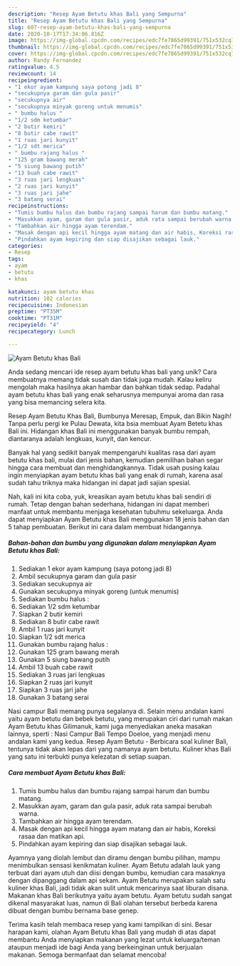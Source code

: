 ```yaml
---
description: "Resep Ayam Betutu khas Bali yang Sempurna"
title: "Resep Ayam Betutu khas Bali yang Sempurna"
slug: 607-resep-ayam-betutu-khas-bali-yang-sempurna
date: 2020-10-17T17:34:06.816Z
image: https://img-global.cpcdn.com/recipes/edc7fe7865d99391/751x532cq70/ayam-betutu-khas-bali-foto-resep-utama.jpg
thumbnail: https://img-global.cpcdn.com/recipes/edc7fe7865d99391/751x532cq70/ayam-betutu-khas-bali-foto-resep-utama.jpg
cover: https://img-global.cpcdn.com/recipes/edc7fe7865d99391/751x532cq70/ayam-betutu-khas-bali-foto-resep-utama.jpg
author: Randy Fernandez
ratingvalue: 4.5
reviewcount: 14
recipeingredient:
- "1 ekor ayam kampung saya potong jadi 8"
- "secukupnya garam dan gula pasir"
- "secukupnya air"
- "secukupnya minyak goreng untuk menumis"
- " bumbu halus "
- "1/2 sdm ketumbar"
- "2 butir kemiri"
- "8 butir cabe rawit"
- "1 ruas jari kunyit"
- "1/2 sdt merica"
- " bumbu rajang halus "
- "125 gram bawang merah"
- "5 siung bawang putih"
- "13 buah cabe rawit"
- "3 ruas jari lengkuas"
- "2 ruas jari kunyit"
- "3 ruas jari jahe"
- "3 batang serai"
recipeinstructions:
- "Tumis bumbu halus dan bumbu rajang sampai harum dan bumbu matang."
- "Masukkan ayam, garam dan gula pasir, aduk rata sampai berubah warna."
- "Tambahkan air hingga ayam terendam."
- "Masak dengan api kecil hingga ayam matang dan air habis, Koreksi rasaa dan matikan api."
- "Pindahkan ayam kepiring dan siap disajikan sebagai lauk."
categories:
- Resep
tags:
- ayam
- betutu
- khas

katakunci: ayam betutu khas 
nutrition: 102 calories
recipecuisine: Indonesian
preptime: "PT35M"
cooktime: "PT31M"
recipeyield: "4"
recipecategory: Lunch

---
```



![Ayam Betutu khas Bali](https://img-global.cpcdn.com/recipes/edc7fe7865d99391/751x532cq70/ayam-betutu-khas-bali-foto-resep-utama.jpg)

Anda sedang mencari ide resep ayam betutu khas bali yang unik? Cara membuatnya memang tidak susah dan tidak juga mudah. Kalau keliru mengolah maka hasilnya akan hambar dan bahkan tidak sedap. Padahal ayam betutu khas bali yang enak seharusnya mempunyai aroma dan rasa yang bisa memancing selera kita.

Resep Ayam Betutu Khas Bali, Bumbunya Meresap, Empuk, dan Bikin Nagih! Tanpa perlu pergi ke Pulau Dewata, kita bsia membuat Ayam Betetu khas Bali ini. Hidangan khas Bali ini menggunakan banyak bumbu rempah, diantaranya adalah lengkuas, kunyit, dan kencur.

Banyak hal yang sedikit banyak mempengaruhi kualitas rasa dari ayam betutu khas bali, mulai dari jenis bahan, kemudian pemilihan bahan segar hingga cara membuat dan menghidangkannya. Tidak usah pusing kalau ingin menyiapkan ayam betutu khas bali yang enak di rumah, karena asal sudah tahu triknya maka hidangan ini dapat jadi sajian spesial.


Nah, kali ini kita coba, yuk, kreasikan ayam betutu khas bali sendiri di rumah. Tetap dengan bahan sederhana, hidangan ini dapat memberi manfaat untuk membantu menjaga kesehatan tubuhmu sekeluarga. Anda dapat menyiapkan Ayam Betutu khas Bali menggunakan 18 jenis bahan dan 5 tahap pembuatan. Berikut ini cara dalam membuat hidangannya.

<!--inarticleads1-->

##### Bahan-bahan dan bumbu yang digunakan dalam menyiapkan Ayam Betutu khas Bali:

1. Sediakan 1 ekor ayam kampung (saya potong jadi 8)
1. Ambil secukupnya garam dan gula pasir
1. Sediakan secukupnya air
1. Gunakan secukupnya minyak goreng (untuk menumis)
1. Sediakan  bumbu halus :
1. Sediakan 1/2 sdm ketumbar
1. Siapkan 2 butir kemiri
1. Sediakan 8 butir cabe rawit
1. Ambil 1 ruas jari kunyit
1. Siapkan 1/2 sdt merica
1. Gunakan  bumbu rajang halus :
1. Gunakan 125 gram bawang merah
1. Gunakan 5 siung bawang putih
1. Ambil 13 buah cabe rawit
1. Sediakan 3 ruas jari lengkuas
1. Siapkan 2 ruas jari kunyit
1. Siapkan 3 ruas jari jahe
1. Gunakan 3 batang serai


Nasi campur Bali memang punya segalanya di. Selain menu andalan kami yaitu ayam betutu dan bebek betutu, yang merupakan ciri dari rumah makan Ayam Betutu khas Gilimanuk, kami juga menyediakan aneka masakan lainnya, sperti : Nasi Campur Bali Tempo Doeloe, yang menjadi menu andalan kami yang kedua. Resep Ayam Betutu - Berbicara soal kuliner Bali, tentunya tidak akan lepas dari yang namanya ayam betutu. Kuliner khas Bali yang satu ini terbukti punya kelezatan di setiap suapan. 

<!--inarticleads2-->

##### Cara membuat Ayam Betutu khas Bali:

1. Tumis bumbu halus dan bumbu rajang sampai harum dan bumbu matang.
1. Masukkan ayam, garam dan gula pasir, aduk rata sampai berubah warna.
1. Tambahkan air hingga ayam terendam.
1. Masak dengan api kecil hingga ayam matang dan air habis, Koreksi rasaa dan matikan api.
1. Pindahkan ayam kepiring dan siap disajikan sebagai lauk.


Ayamnya yang diolah lembut dan diramu dengan bumbu pilihan, mampu menimbulkan sensasi kenikmatan kuliner. Ayam Betutu adalah lauk yang terbuat dari ayam utuh dan diisi dengan bumbu, kemudian cara masaknya dengan dipanggang dalam api sekam. Ayam Betutu merupakan salah satu kuliner khas Bali, jadi tidak akan sulit untuk mencarinya saat liburan disana. Makanan khas Bali berikutnya yaitu ayam betutu. Ayam betutu sudah sangat dikenal masyarakat luas, namun di Bali olahan tersebut berbeda karena dibuat dengan bumbu bernama base genep. 

Terima kasih telah membaca resep yang kami tampilkan di sini. Besar harapan kami, olahan Ayam Betutu khas Bali yang mudah di atas dapat membantu Anda menyiapkan makanan yang lezat untuk keluarga/teman ataupun menjadi ide bagi Anda yang berkeinginan untuk berjualan makanan. Semoga bermanfaat dan selamat mencoba!

